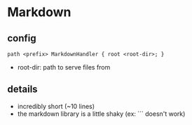 
# Markdown

## config

`path <prefix> MarkdownHandler { root <root-dir>; }`

- root-dir: path to serve files from


## details

- incredibly short (~10 lines)
- the markdown library is a little shaky (ex: \`\`\` doesn't work)